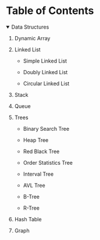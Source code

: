 <h1>Table of Contents</h1>

<!-- Data Structure Contents -->
<details open="open">
  <summary>Data Structures</summary>
  <ol>
    <li>
      <p>Dynamic Array</p>
    </li>
    <li>
      <p>Linked List</p>
      <ul>
        <li><p>Simple Linked List</p></li>
        <li><p>Doubly Linked List</p></li>
        <li><p>Circular Linked List</p></li>
      </ul>
    </li>
    <li><p>Stack</p></li>
    <li><p>Queue</p></li>
    <li>
      <p>Trees</p>
      <ul>
        <li><p>Binary Search Tree</p></li>
        <li><p>Heap Tree</p></li>
        <li><p>Red Black Tree</p></li>
        <li><p>Order Statistics Tree</p></li>
        <li><p>Interval Tree</p></li>
        <li><p>AVL Tree</p></li>
        <li><p>B-Tree</p></li>
        <li><p>R-Tree</p></li>
      </ul>
    </li>
    <li><p>Hash Table</p></li>
    <li><p>Graph</p></li>
  </ol>
</details>
